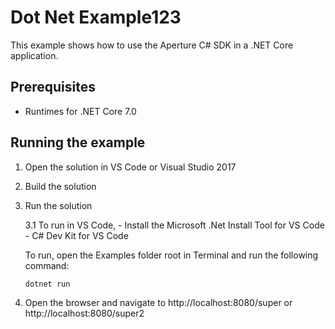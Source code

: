 # Dot Net Example123

This example shows how to use the Aperture C# SDK in a .NET Core application.

## Prerequisites

- Runtimes for .NET Core 7.0

## Running the example

1. Open the solution in VS Code or Visual Studio 2017
2. Build the solution
3. Run the solution

   3.1 To run in VS Code, - Install the Microsoft .Net Install Tool for VS
   Code - C# Dev Kit for VS Code

   To run, open the Examples folder root in Terminal and run the following
   command:

   ```bash
   dotnet run
   ```

4. Open the browser and navigate to http://localhost:8080/super or
   http://localhost:8080/super2
